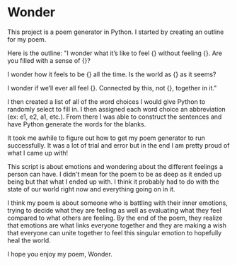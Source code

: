# Wonder

This project is a poem generator in Python. I started by creating an outline for my poem. 

Here is the outline:
"I wonder what it’s like to feel {} without feeling {}. Are you filled with a sense of {}? 

I wonder how it feels to be {} all the time. Is the world as {} as it seems? 

I wonder if we’ll ever all feel {}. Connected by this, not {}, together in it."

I then created a list of all of the word choices I would give Python to randomly select to fill in. I then assigned each word choice an abbreviation (ex: e1, e2, a1, etc.). From there I was able to construct the sentences and have Python generate the words for the blanks. 

It took me awhile to figure out how to get my poem generator to run successfully. It was a lot of trial and error but in the end I am pretty proud of what I came up with!

This script is about emotions and wondering about the different feelings a person can have. I didn't mean for the poem to be as deep as it ended up being but that what I ended up with. I think it probably had to do with the state of our world right now and everything going on in it. 

I think my poem is about someone who is battling with their inner emotions, trying to decide what they are feeling as well as evaluating what they feel compared to what others are feeling. By the end of the poem, they realize that emotions are what links everyone together and they are making a wish that everyone can unite together to feel this singular emotion to hopefully heal the world. 

I hope you enjoy my poem, Wonder.
